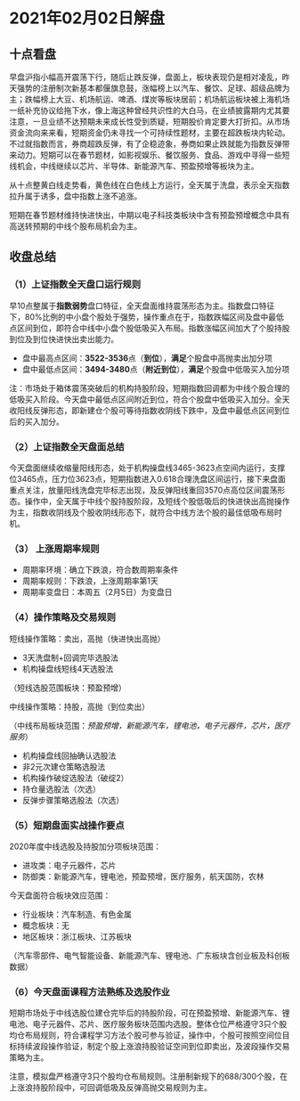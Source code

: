 # 2021年02月02日解盘

## 十点看盘

早盘沪指小幅高开震荡下行，随后止跌反弹，盘面上，板块表现仍是相对凌乱，昨天强势的注册制次新基本都偃旗息鼓，涨幅榜上以汽车、餐饮、足球、超级品牌为主；跌幅榜上大豆、机场航运、啤酒、煤炭等板块居前；机场航运板块被上海机场一纸补充协议给拖下水，像上海这种曾经共识性的大白马，在业绩披露期内尤其要注意，一旦业绩不达预期未来成长性受到质疑，短期股价肯定要大打折扣。从市场资金流向来来看，短期资金仍未寻找一个可持续性题材，主要在超跌板块内轮动。不过就指数而言，券商超跌反弹，有了企稳迹象，券商如果止跌就能为指数反弹带来动力。短期可以在春节题材，如影视娱乐、餐饮服务、食品、游戏中寻得一些短线机会，中线继续以芯片、半导体、新能源汽车、预盈预增等板块为主。

从十点整黄白线走势看，黄色线在白色线上方运行，全天属于洗盘，表示全天指数拉升属于诱多，盘中指数上涨不追涨。

短期在春节题材维持快进快出，中期以电子科技类板块中含有预盈预增概念中具有高送转预期的中线个股布局机会为主。

## 收盘总结

### （1）上证指数全天盘口运行规则

早10点整属于**指数弱势**盘口特征，全天盘面维持震荡形态为主。指数盘口特征下，80%比例的中小盘个股处于强势，操作重点在于，指数跌幅区间及盘中最低点区间到位，即符合中线中小盘个股低吸买入布局。指数涨幅区间加大了个股持股到位及到位快进快出卖出能力。

- 盘中最高点区间：**3522-3536**点（**到位**），**满足**个股盘中高抛卖出加分项
- 盘中最低点区间：**3494-3480**点（**附近到位**），**满足**个股盘中低吸买入加分项

注：市场处于箱体震荡突破后的机构持股阶段，短期指数回调都为中线个股合理的低吸买入阶段。今天盘中最低点区间附近到位，符合个股盘中低吸买入加分。全天收阳线反弹形态，即新建仓个股可等待指数收阴线下跌中，及盘中最低点区间到位后的买入加分。

### （2）上证指数全天盘面总结

今天盘面继续收缩量阳线形态，处于机构操盘线3465-3623点空间内运行，支撑位3465点，压力位3623点，短期指数进入0.618合理洗盘区间运行，接下来盘面重点关注，放量阳线洗盘完毕标志出现，及反弹阳线重回3570点高位区间震荡形态。操作中，全天属于中线个股持股阶段，及短线个股低吸后的快进快出高抛操作为主，指数收阴线及个股收阴线形态下，就符合中线方法个股的最佳低吸布局时机。

### （3） 上涨周期率规则

- 周期率环境：确立下跌浪，符合数周期率条件
- 周期率规则：下跌浪，上涨周期率第1天
- 周期率变盘日：本周五（2月5日）为变盘日

### （4）操作策略及交易规则

短线操作策略：卖出，高抛（快进快出高抛）

- 3天洗盘制+回调完毕选股法
- 机构操盘线短线4天选股法

（短线选股范围板块：预盈预增）

中线操作策略：持股，高抛（到位卖出）

（中线布局板块范围：_预盈预增，新能源汽车，锂电池，电子元器件，芯片，医疗服务_）

- 机构操盘线回抽确认选股法
- 非2元次建仓策略选股法
- 机构操作破绽选股法（破绽2）
- 持仓量选股法（次选）
- 反弹步骤策略选股法（次选）

### （5）短期盘面实战操作要点

2020年度中线选股及持股加分项板块范围：

- 进攻类：电子元器件，芯片
- 防御类：新能源汽车，锂电池，预盈预增，医疗服务，航天国防，农林

今天盘面符合板块效应范围：

- 行业板块：汽车制造、有色金属
- 概念板块：无
- 地区板块：浙江板块、江苏板块

（汽车零部件、电气智能设备、新能源汽车、锂电池、广东板块含创业板及科创板数据）

### （6）今天盘面课程方法熟练及选股作业

短期市场处于中线选股位建仓完毕后的持股阶段，可在预盈预增、新能源汽车、锂电池、电子元器件、芯片、医疗服务板块范围内选股。整体仓位严格遵守3只个股均仓布局规则，符合课程学习方法个股可参与验证，操作中，个股可按照空间位目标持续波段操作验证，制定个股上涨浪持股验证空间到位即卖出，及波段操作交易策略为主。

注意，模拟盘严格遵守3只个股均仓布局规则。注册制新规下的688/300个股，在上涨浪持股阶段中，可回调低吸及反弹高抛交易规则为主。
